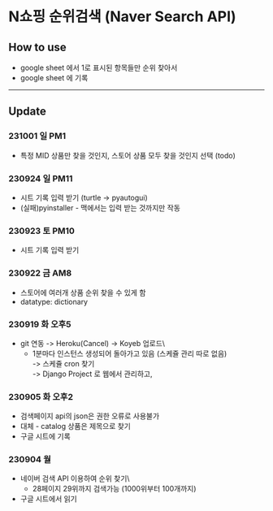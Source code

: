 # N쇼핑 순위검색 (Naver Search API)

## How to use

- google sheet 에서 1로 표시된 항목들만 순위 찾아서
- google sheet 에 기록

---

## Update

### 231001 일 PM1

- 특정 MID 상품만 찾을 것인지, 스토어 상품 모두 찾을 것인지 선택 (todo)

### 230924 일 PM11

- 시트 기록 입력 받기 (turtle -> pyautogui)
- (실패)pyinstaller - 맥에서는 입력 받는 것까지만 작동

### 230923 토 PM10

- 시트 기록 입력 받기

### 230922 금 AM8

- 스토어에 여러개 상품 순위 찾을 수 있게 함
- datatype: dictionary

### 230919 화 오후5

- git 연동 -> Heroku(Cancel) -> Koyeb 업로드\
  - 1분마다 인스턴스 생성되어 돌아가고 있음 (스케쥴 관리 따로 없음)\
    -> 스케쥴 cron 찾기\
    -> Django Project 로 웹에서 관리하고,

### 230905 화 오후2

- 검색페이지 api의 json은 권한 오류로 사용불가
- 대체 - catalog 상품은 제목으로 찾기
- 구글 시트에 기록

### 230904 월

- 네이버 검색 API 이용하여 순위 찾기\
  - 28페이지 29위까지 검색가능 (1000위부터 100개까지)
- 구글 시트에서 읽기
